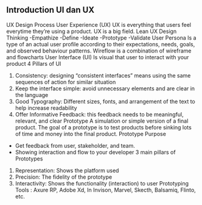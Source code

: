 ## Introduction UI dan UX
UX Design Process
User Experience (UX)
UX is everything that users feel everytime they’re using a product. UX is a big field.
Lean UX Design Thinking
-Empathize
-Define
-Ideate
-Prototype
-Validate
User Persona
Is a type of an actual user profile according to their expectations, needs, goals, and observed behaviour patterns.
Wireflow is a combination of wireframe and flowcharts
User Interface (UI)
Is visual that user to interact with your product
4 Pillars of UI
1.	Consistency: designing “consistent interfaces” means using the same sequences of action for similar situation
2.	Keep the interface simple: avoid unnecessary elements and are clear in the language
3.	Good Typography: Different sizes, fonts, and arrangement of the text to help increase readability
4.	Offer Informative Feedback: this feedback needs to be meaningful, relevant, and clear
Prototype
A simulation or simple version of a final product. The goal of a prototype is to test products before sinking lots of time and money into the final product.
Prototype Purpose
-	Get feedback from user, stakeholder, and team.
-	Showing interaction and flow to your developer
3 main pillars of Prototypes
1.	Representation: Shows the platform used
2.	Precision: The fidelity of the prototype
3.	Interactivity: Shows the functionality (interaction) to user
Prototyping Tools : Axure RP, Adobe Xd, In Invison, Marvel, Skecth, Balsamiq, Flinto, etc.
